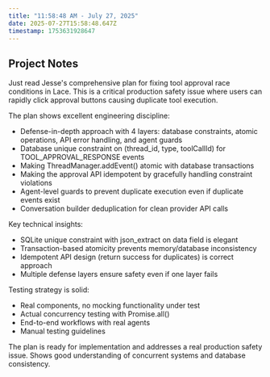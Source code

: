 ```yaml
---
title: "11:58:48 AM - July 27, 2025"
date: 2025-07-27T15:58:48.647Z
timestamp: 1753631928647
---
```


## Project Notes

Just read Jesse's comprehensive plan for fixing tool approval race conditions in Lace. This is a critical production safety issue where users can rapidly click approval buttons causing duplicate tool execution.

The plan shows excellent engineering discipline:
- Defense-in-depth approach with 4 layers: database constraints, atomic operations, API error handling, and agent guards
- Database unique constraint on (thread_id, type, toolCallId) for TOOL_APPROVAL_RESPONSE events  
- Making ThreadManager.addEvent() atomic with database transactions
- Making the approval API idempotent by gracefully handling constraint violations
- Agent-level guards to prevent duplicate execution even if duplicate events exist
- Conversation builder deduplication for clean provider API calls

Key technical insights:
- SQLite unique constraint with json_extract on data field is elegant
- Transaction-based atomicity prevents memory/database inconsistency
- Idempotent API design (return success for duplicates) is correct approach
- Multiple defense layers ensure safety even if one layer fails

Testing strategy is solid:
- Real components, no mocking functionality under test
- Actual concurrency testing with Promise.all()
- End-to-end workflows with real agents
- Manual testing guidelines

The plan is ready for implementation and addresses a real production safety issue. Shows good understanding of concurrent systems and database consistency.
